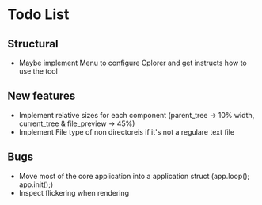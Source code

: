 <h1>Todo List</h1>
<h2>Structural</h2>

- Maybe implement Menu to configure Cplorer and get instructs how to use the tool

<h2>New features</h2>

- Implement relative sizes for each component (parent_tree -> 10% width, current_tree & file_preview -> 45%)
- Implement File type of non directoreis if it's not a regulare text file

<h2>Bugs</h2>

- Move most of the core application into a application struct (app.loop(); app.init();)
- Inspect flickering when rendering